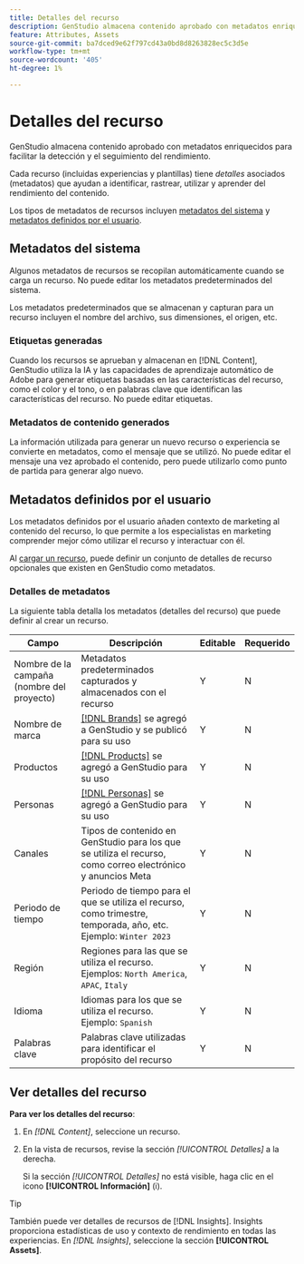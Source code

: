 ```yaml
---
title: Detalles del recurso
description: GenStudio almacena contenido aprobado con metadatos enriquecidos para permitir búsquedas y realizar un seguimiento del rendimiento.
feature: Attributes, Assets
source-git-commit: ba7dced9e62f797cd43a0bd8d8263828ec5c3d5e
workflow-type: tm+mt
source-wordcount: '405'
ht-degree: 1%

---
```



# Detalles del recurso

GenStudio almacena contenido aprobado con metadatos enriquecidos para facilitar la detección y el seguimiento del rendimiento.

Cada recurso (incluidas experiencias y plantillas) tiene _detalles_ asociados (metadatos) que ayudan a identificar, rastrear, utilizar y aprender del rendimiento del contenido.

Los tipos de metadatos de recursos incluyen [metadatos del sistema](#system-metadata) y [metadatos definidos por el usuario](#user-defined-metadata).

## Metadatos del sistema

Algunos metadatos de recursos se recopilan automáticamente cuando se carga un recurso. No puede editar los metadatos predeterminados del sistema.

Los metadatos predeterminados que se almacenan y capturan para un recurso incluyen el nombre del archivo, sus dimensiones, el origen, etc.

### Etiquetas generadas

Cuando los recursos se aprueban y almacenan en [!DNL Content], GenStudio utiliza la IA y las capacidades de aprendizaje automático de Adobe para generar etiquetas basadas en las características del recurso, como el color y el tono, o en palabras clave que identifican las características del recurso. No puede editar etiquetas.

### Metadatos de contenido generados

La información utilizada para generar un nuevo recurso o experiencia se convierte en metadatos, como el mensaje que se utilizó. No puede editar el mensaje una vez aprobado el contenido, pero puede utilizarlo como punto de partida para generar algo nuevo.

## Metadatos definidos por el usuario

Los metadatos definidos por el usuario añaden contexto de marketing al contenido del recurso, lo que permite a los especialistas en marketing comprender mejor cómo utilizar el recurso y interactuar con él.

Al [cargar un recurso](/help/user-guide/content/manage-assets.md#add-assets), puede definir un conjunto de detalles de recurso opcionales que existen en GenStudio como metadatos.

### Detalles de metadatos

La siguiente tabla detalla los metadatos (detalles del recurso) que puede definir al crear un recurso.

| Campo | Descripción | Editable | Requerido |
| ------------- | ----------- | -------- | -------- |
| Nombre de la campaña (nombre del proyecto) | Metadatos predeterminados capturados y almacenados con el recurso | Y | N |
| Nombre de marca | [[!DNL Brands]](/help/user-guide/guidelines/brands.md) se agregó a GenStudio y se publicó para su uso | Y | N |
| Productos | [[!DNL Products]](/help/user-guide/guidelines/products.md) se agregó a GenStudio para su uso | Y | N |
| Personas | [[!DNL Personas]](/help/user-guide/guidelines/personas.md) se agregó a GenStudio para su uso | Y | N |
| Canales | Tipos de contenido en GenStudio para los que se utiliza el recurso, como correo electrónico y anuncios Meta | Y | N |
| Periodo de tiempo | Periodo de tiempo para el que se utiliza el recurso, como trimestre, temporada, año, etc. Ejemplo: `Winter 2023` | Y | N |
| Región | Regiones para las que se utiliza el recurso. Ejemplos: `North America`, `APAC`, `Italy` | Y | N |
| Idioma | Idiomas para los que se utiliza el recurso. Ejemplo: `Spanish` | Y | N |
| Palabras clave | Palabras clave utilizadas para identificar el propósito del recurso | Y | N |

## Ver detalles del recurso

**Para ver los detalles del recurso**:

1. En _[!DNL Content]_, seleccione un recurso.

1. En la vista de recursos, revise la sección _[!UICONTROL Detalles]_ a la derecha.

   Si la sección _[!UICONTROL Detalles]_ no está visible, haga clic en el icono **[!UICONTROL Información]** (i).

>[!TIP]
>
>También puede ver detalles de recursos de [!DNL Insights]. Insights proporciona estadísticas de uso y contexto de rendimiento en todas las experiencias. En _[!DNL Insights]_, seleccione la sección **[!UICONTROL Assets]**.

<!-- ## History

Expand the _[!UICONTROL History]_ section to view a timeline of approvals and activity.

list other activity, show screenshot?
-->
